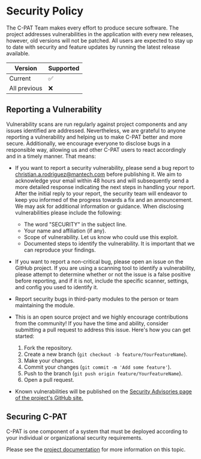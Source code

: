 # Security Policy

The C-PAT Team makes every effort to produce secure software. The project addresses vulnerabilities in the application with every new releases, however, old versions will not be patched. All users are expected to stay up to date with security and feature updates by running the latest release available. 

| Version | Supported          |
| ------- | ------------------ |
| Current   | :white_check_mark: |
| All previous   | :x:                |


## Reporting a Vulnerability

Vulnerability scans are run regularly against project components and any issues identified are addressed. Nevertheless, we are grateful to anyone reporting a vulnerability and helping us to make C-PAT better and more secure. Additionally, we encourage everyone to disclose bugs in a responsible way, allowing us and other C-PAT users to react accordingly and in a timely manner. That means:

- If you want to report a security vulnerability, please send a bug report to christian.a.rodriguez@mantech.com before publishing it. We aim to acknowledge your email within 48 hours and will subsequently send a more detailed response indicating the next steps in handling your report. After the initial reply to your report, the security team will endeavor to keep you informed of the progress towards a fix and an announcement. We may ask for additional information or guidance. When disclosing vulnerabilities please include the following:
    - The word "SECURITY" in the subject line.
    - Your name and affiliation (if any).
    - Scope of vulnerability. Let us know who could use this exploit.
    - Documented steps to identify the vulnerability. It is important that we can reproduce your findings.


- If you want to report a non-critical bug, please open an issue on the GitHub project. If you are using a scanning tool to identify a vulnerability, please attempt to determine whether or not the issue is a false positive before reporting, and if it is not, include the specific scanner, settings, and config you used to identify it.

- Report security bugs in third-party modules to the person or team maintaining the module.

- This is an open source project and we highly encourage contributions from the community! If you have the time and ability, consider submitting a pull request to address this issue. Here's how you can get started:

    1. Fork the repository.
    2. Create a new branch (`git checkout -b feature/YourFeatureName`).
    3. Make your changes.
    4. Commit your changes (`git commit -m 'Add some feature'`).
    5. Push to the branch (`git push origin feature/YourFeatureName`).
    6. Open a pull request.

- Known vulnerabilities will be published on the [Security Advisories page of the project's GitHub site.](https://github.com/NSWC-Crane/C-PAT/security/advisories)


## Securing C-PAT

C-PAT is one component of a system that must be deployed according to your individual or organizational security requirements. 

Please see the [project documentation](https://c-pat.readthedocs.io/en/main/source/install/securing.html) for more information on this topic.